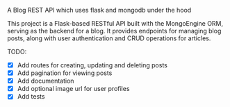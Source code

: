 A Blog REST API which uses flask and mongodb under the hood

This project is a Flask-based RESTful API built with the MongoEngine ORM, serving as the backend for a blog. It provides endpoints for managing blog posts, along with user authentication and CRUD operations for articles.

TODO:
- [X] Add routes for creating, updating and deleting posts
- [X] Add pagination for viewing posts
- [X] Add documentation
- [X] Add optional image url for user profiles
- [X] Add tests
